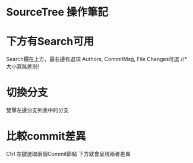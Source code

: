 # SourceTree 操作筆記

# 下方有Search可用
Search欄在上方，最右邊有選項
Authors, CommitMsg, File Changes可選
//* 大小寫無差別!

# 切換分支
雙擊左邊分支列表中的分支

# 比較commit差異
Ctrl 左鍵選取兩個Commit節點
下方就會呈現兩者差異